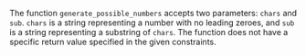 The function `generate_possible_numbers` accepts two parameters: `chars` and `sub`. `chars` is a string representing a number with no leading zeroes, and `sub` is a string representing a substring of `chars`. The function does not have a specific return value specified in the given constraints.
